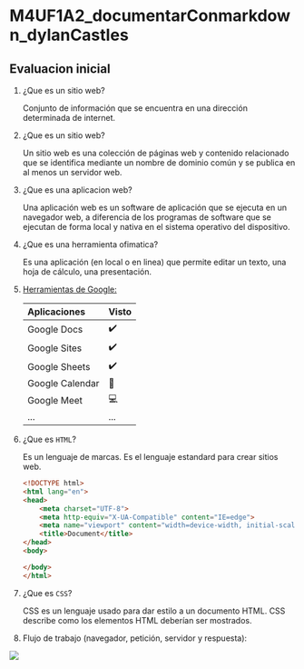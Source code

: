 # M4UF1A2_documentarConmarkdown_dylanCastles
## Evaluacion inicial

1. ¿Que es un sitio web?

    Conjunto de información que se encuentra en una dirección determinada de internet.

2. ¿Que es un sitio web?

    Un sitio web es una colección de páginas web y contenido relacionado que se identifica
  mediante un nombre de dominio común y se publica en al menos un servidor web.

3. ¿Que es una aplicacion web?

    Una aplicación web es un software de aplicación que se ejecuta en un navegador web, a diferencia de los programas de software que se ejecutan de forma local y nativa en el sistema operativo del dispositivo.

4. ¿Que es una herramienta ofimatica?

    Es una aplicación (en local o en linea) que permite editar un texto, una hoja de cálculo, una
presentación.

5. [Herramientas de Google:](https://www.google.com/intl/es-419/chrome/browser-tools)

    |Aplicaciones|Visto|
    |:-|:-|
    |Google Docs|:heavy_check_mark:|
    |Google Sites|:heavy_check_mark:|
    |Google Sheets|:heavy_check_mark:|
    |Google Calendar|:calendar:|
    |Google Meet|:computer:|
    |...|...|

6. ¿Que es ``HTML``?

    Es un lenguaje de marcas. Es el lenguaje estandard para crear sitios web.

    ```html
    <!DOCTYPE html>
    <html lang="en">
    <head>
        <meta charset="UTF-8">
        <meta http-equiv="X-UA-Compatible" content="IE=edge">
        <meta name="viewport" content="width=device-width, initial-scale=1.0">
        <title>Document</title>
    </head>
    <body>

    </body>
    </html>
    ```

7. ¿Que es ``CSS``?

    CSS es un lenguaje usado para dar estilo a un documento HTML. CSS describe como los
elementos HTML deberían ser mostrados.

8. Flujo de trabajo (navegador, petición, servidor y respuesta):

![](https://github.com/DylanCastles/M4UF1A2_documentarConMarkdown_dylanCastles/blob/main/fotoHTMLMarkdown.PNG)

